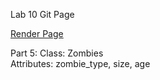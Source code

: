 Lab 10 Git Page

[Render Page](https://s24wb72latham.onrender.com/)

Part 5:
Class: Zombies <br>
Attributes: zombie_type, size, age